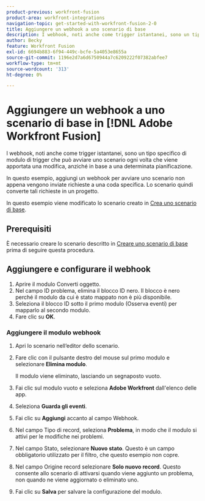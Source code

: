 ```yaml
---
product-previous: workfront-fusion
product-area: workfront-integrations
navigation-topic: get-started-with-workfront-fusion-2-0
title: Aggiungere un webhook a uno scenario di base
description: I webhook, noti anche come trigger istantanei, sono un tipo specifico di modulo di trigger che può avviare uno scenario ogni volta che viene apportata una modifica, anziché in base a una determinata pianificazione.
author: Becky
feature: Workfront Fusion
exl-id: 6694b883-6f94-449c-bcfe-5a4053e8655a
source-git-commit: 1196e2d7a6d6750944a7c6209222f07382abfee7
workflow-type: tm+mt
source-wordcount: '313'
ht-degree: 0%

---
```


# Aggiungere un webhook a uno scenario di base in [!DNL Adobe Workfront Fusion]

I webhook, noti anche come trigger istantanei, sono un tipo specifico di modulo di trigger che può avviare uno scenario ogni volta che viene apportata una modifica, anziché in base a una determinata pianificazione.

In questo esempio, aggiungi un webhook per avviare uno scenario non appena vengono inviate richieste a una coda specifica. Lo scenario quindi converte tali richieste in un progetto.

In questo esempio viene modificato lo scenario creato in [Crea uno scenario di base](/help/quicksilver/workfront-fusion/get-started/build-practice-scenarios/create-simple-scenario.md).

## Prerequisiti

È necessario creare lo scenario descritto in [Creare uno scenario di base](/help/quicksilver/workfront-fusion/get-started/build-practice-scenarios/create-simple-scenario.md) prima di seguire questa procedura.

## Aggiungere e configurare il webhook

1. Aprire il modulo Converti oggetto.
1. Nel campo ID problema, elimina il blocco ID nero. Il blocco è nero perché il modulo da cui è stato mappato non è più disponibile.
1. Seleziona il blocco ID sotto il primo modulo (Osserva eventi) per mapparlo al secondo modulo.
1. Fare clic su **OK**.

### Aggiungere il modulo webhook

1. Apri lo scenario nell’editor dello scenario.
1. Fare clic con il pulsante destro del mouse sul primo modulo e selezionare **Elimina modulo**.

   Il modulo viene eliminato, lasciando un segnaposto vuoto.

1. Fai clic sul modulo vuoto e seleziona **Adobe Workfront** dall&#39;elenco delle app.
1. Seleziona **Guarda gli eventi**.
1. Fai clic su **Aggiungi** accanto al campo Webhook.
1. Nel campo Tipo di record, seleziona **Problema**, in modo che il modulo si attivi per le modifiche nei problemi.
1. Nel campo Stato, selezionare **Nuovo stato**. Questo è un campo obbligatorio utilizzato per il filtro, che questo esempio non copre.
1. Nel campo Origine record selezionare **Solo nuovo record**. Questo consente allo scenario di attivarsi quando viene aggiunto un problema, non quando ne viene aggiornato o eliminato uno.
1. Fai clic su **Salva** per salvare la configurazione del modulo.
